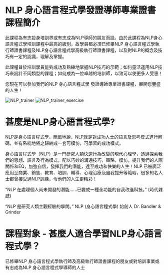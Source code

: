 
# NLP 身心語言程式學發證導師專業證書課程簡介

此課程為有志投身培訓界或有志成為NLP導師的朋友而設。由於此課程為NLP身心語言程式學培訓課程中最高的級別，故學員都必須已修畢NLP 身心語言程式學執行師證書課程及NLP身心語言程式學高級執行師證書課程，以及對NLP的概念及技巧有一定的認識，理解及掌握。

此課程旨於培訓學員能夠成功及熟練地掌握NLP技巧的示範；如何靈活運用NLP技巧來設計不同類型的課程；如何成為一位卓越的培訓師，以致可以使更多人受惠！

您現在可以參加我們的NLP 身心語言程式學 發證導師專業證書課程，展開您豐盛的人生！

![NLP_trainer](/images/le/Gp_Ex_Happy_Faces_02.png "NLP_trainer")
![NLP_trainer_exercise](/images/le/Gp_Ex_stand_01.png "NLP_trainer_exercise")


# 甚麼是NLP身心語言程式學?


NLP是身心語言程式學。簡單地說，NLP就是對成功人士的語言及思考模式進行解碼，並有系統地將之歸納成一套可模仿，可學習的成功模式。

身心語言程式學（NLP）是一門研究人類快速行為改變的現代心理學，透過探索我們的思想、語言及行為模式，配以巧妙的溝通技巧，策略，模仿，提升我們的人際關係和EQ，加強自信，發揮我們的潛能，達至成功和快樂的人生！NLP 已被廣泛應用至商業、銷售、教育、培訓、輔導、心理治療及自我提升等範疇，很多知名人士都曾接受過NLP訓練，令他們的人生更精彩！

“NLP 在處理個人尚未開發的潛能......已變成一種全功能的自我改進科技。” (時代雜誌)

“NLP 是研究人類主觀經驗的學問。” NLP (身心語言程式學) 始創人 Dr. Bandler & Grinder


# 課程對象 - 甚麼人適合學習NLP身心語言程式學？

已修畢NLP 身心語言程式學執行師及高級執行師證書課程的朋友或對培訓事業或有志成為NLP 身心語言程式學導師的人士
